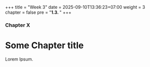 +++
title = "Week 3"
date = 2025-09-10T13:36:23+07:00
weight = 3
chapter = false
pre = "<b>1.3. </b>"
+++

### Chapter X

# Some Chapter title

Lorem Ipsum.
